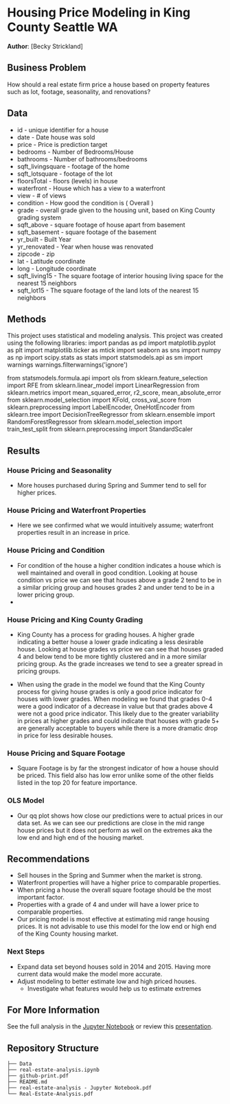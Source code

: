 # Housing Price Modeling in King County Seattle WA

**Author**: [Becky Strickland]


## Business Problem

How should a real estate firm price a house based on property features such as lot, footage, seasonality, and renovations?

## Data

   - id - unique identifier for a house
   - date - Date house was sold
   - price - Price is prediction target
   - bedrooms - Number of Bedrooms/House
   - bathrooms - Number of bathrooms/bedrooms
   - sqft_livingsquare - footage of the home
   - sqft_lotsquare - footage of the lot
   - floorsTotal - floors (levels) in house
   - waterfront - House which has a view to a waterfront
   - view - # of views
   - condition - How good the condition is ( Overall )
   - grade - overall grade given to the housing unit, based on King County grading system
   - sqft_above - square footage of house apart from basement
   - sqft_basement - square footage of the basement
   - yr_built - Built Year
   - yr_renovated - Year when house was renovated
   - zipcode - zip
   - lat - Latitude coordinate
   - long - Longitude coordinate
   - sqft_living15 - The square footage of interior housing living space for the nearest 15 neighbors
   - sqft_lot15 - The square footage of the land lots of the nearest 15 neighbors


## Methods

This project uses statistical and modeling analysis. 
This project was created using the following libraries:
import pandas as pd
import matplotlib.pyplot as plt
import matplotlib.ticker as mtick
import seaborn as sns
import numpy as np
import scipy.stats as stats
import statsmodels.api as sm
import warnings
warnings.filterwarnings('ignore')

from statsmodels.formula.api import ols
from sklearn.feature_selection import RFE
from sklearn.linear_model import LinearRegression
from sklearn.metrics import mean_squared_error, r2_score, mean_absolute_error
from sklearn.model_selection import KFold, cross_val_score
from sklearn.preprocessing import LabelEncoder,  OneHotEncoder
from sklearn.tree import DecisionTreeRegressor
from sklearn.ensemble import RandomForestRegressor
from sklearn.model_selection import train_test_split
from sklearn.preprocessing import StandardScaler

## Results

### House Pricing and Seasonality

- More houses purchased during Spring and Summer tend to sell for higher prices.

### House Pricing  and Waterfront Properties

- Here we see confirmed what we would intuitively assume; waterfront properties result in an increase in price.

### House Pricing  and Condition

- For condition of the house a higher condition indicates a house which is well maintained and overall in good condition. Looking at house condition vs price we can see that houses above a grade  2 tend to be  in a similar pricing group and houses grades 2 and under tend to be in a lower pricing group.
- 

### House Pricing  and King County Grading

- King County has a process for grading houses. A higher grade indicating a better house a lower  grade indicating a less desirable house. Looking at house grades vs price we can see that houses graded 4 and below tend to be more tightly clustered and  in a more similar pricing group. As the grade increases we tend to see a greater spread in pricing groups.

- When using the grade in the model we found that the King County process for giving house grades is only a good price indicator for houses with lower grades. When modeling we found that grades 0-4 were a good indicator of a decrease in value but that grades above 4 were not a good price indicator. This likely due to the greater variability in prices at higher  grades and  could indicate that houses with grade 5+ are generally acceptable to buyers while there is a more dramatic drop in price for less  desirable houses.
 
### House Pricing  and Square Footage
 
- Square Footage is by far the strongest indicator of how a house should be priced. This field also has low error unlike some of the other fields listed in the top 20 for feature importance.

### OLS Model

- Our qq plot shows how close our predictions were to actual prices  in our data set. As  we can see our predictions are close in the mid range house prices but it does not perform as well on  the extremes aka the low end and high end of the housing market.

 
## Recommendations

- Sell houses in the Spring and Summer when the market is strong.
- Waterfront properties will have a higher price to comparable properties.
- When pricing a house the overall square footage should be the most important factor.
- Properties with a grade of 4 and under will have a lower price to comparable properties.
- Our pricing model is most effective at estimating mid range  housing prices. It is not advisable to use this model for the low end  or high end of the King County housing market.

### Next Steps

- Expand data set beyond houses sold in 2014 and 2015. Having more current data would make the model more accurate.
- Adjust modeling to better estimate low and high priced houses. 
    - Investigate what features would help us to estimate extremes


## For More Information

See the full analysis in the [Jupyter Notebook](./real-estate-analysis.ipynb) or review this [presentation](./Real-Estate-Analysis.pdf).



## Repository Structure

```
├── Data
├── real-estate-analysis.ipynb
├── github-print.pdf
├── README.md
├── real-estate-analysis - Jupyter Notebook.pdf
└── Real-Estate-Analysis.pdf
```